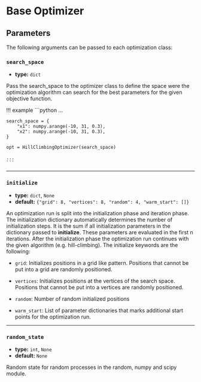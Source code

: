 # Base Optimizer


## Parameters

The following arguments can be passed to each optimization class:

### `search_space`

- **type:** `dict`

Pass the search_space to the optimizer class to define the space were the optimization algorithm can search for the best parameters for the given objective function.



!!! example
    ```python
    ...

    search_space = {
        "x1": numpy.arange(-10, 31, 0.3),
        "x2": numpy.arange(-10, 31, 0.3),
    }

    opt = HillClimbingOptimizer(search_space)

    ...
    ```

---

### `initialize` 

- **type:** `dict`, `None`
- **default:** `{"grid": 8, "vertices": 8, "random": 4, "warm_start": []}`

An optimization run is split into the initialization phase and iteration phase. The initialization dictionary automatically determines the number of initialization steps. It is the sum if all initialization parameters in the dictionary passed to **initialize**. These parameters are evaluated in the first n iterations. After the initialization phase the optimization run continues with the given algorithm (e.g. hill-climbing). The initialize keywords are the following:

- `grid`: Initializes positions in a grid like pattern. Positions that cannot be put into a grid are randomly positioned.

- `vertices`: Initializes positions at the vertices of the search space. Positions that cannot be put into a vertices are randomly positioned.

- `random`: Number of random initialized positions

- `warm_start`: List of parameter dictionaries that marks additional start points for the optimization run.
  

---

### `random_state` 

- **type:** `int`, `None`
- **default:** `None`

Random state for random processes in the random, numpy and scipy module.

